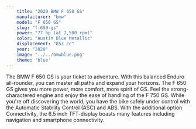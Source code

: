 ```yaml
---
    title: "2020 BMW F 650 GS"
    manufacturer: "bmw"
    model: "F 650 GS"
    slug: "f-650-gs"
    power: "77 hp (at 7,500 rpm)"
    color: "Austin Blue Metallic"
    displacement: "853 cc"
    year: "2020"
    image: "../../bmwblue.png"
    theme: 'blue'
---
```


The BMW F 650 GS is your ticket to adventure. With this balanced Enduro all-rounder, you can master all paths and expand your horizons. The F 650 GS gives you more power, more comfort, more spirit of GS. Feel the strong-charactered engine and enjoy the ease of handling of the F 750 GS. While you're off discovering the world, you have the bike safely under control with the Automatic Stability Control (ASC) and ABS. With the additional option Connectivity, the 6.5 inch TFT-display boasts many features including navigation and smartphone connectivity.